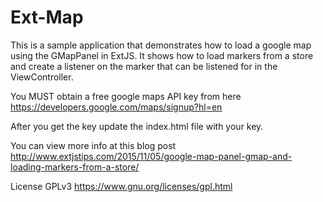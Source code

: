 # Ext-Map

This is a sample application that demonstrates how to load a google map using the GMapPanel in ExtJS.  It shows how to 
load markers from a store and create a listener on the marker that can be listened for in the ViewController.

You MUST obtain a free google maps API key from here https://developers.google.com/maps/signup?hl=en

After you get the key update the index.html file with your key.

<script type="text/javascript" src="http://maps.googleapis.com/maps/api/js?key=YOUR API KEY HERE"></script>

You can view more info at this blog post http://www.extjstips.com/2015/11/05/google-map-panel-gmap-and-loading-markers-from-a-store/

License GPLv3 https://www.gnu.org/licenses/gpl.html

